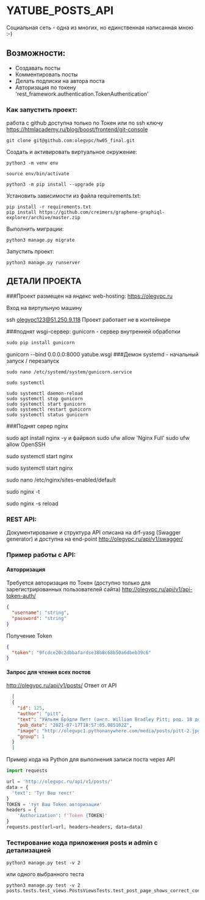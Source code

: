 # YATUBE_POSTS_API
Социальная сеть - одна из многих, но единственная написанная мною :-)

## Возможности:

* Создавать посты 
* Комментировать посты
* Делать подписки на автора поста
* Авторизация по токену 'rest_framework.authentication.TokenAuthentication'

### Как запустить проект:
работа с github доступна только по Токен или по ssh ключу
https://htmlacademy.ru/blog/boost/frontend/git-console

```
git clone git@github.com:olegvpc/hw05_final.git
```
Cоздать и активировать виртуальное окружение:

```
python3 -m venv env
```
```
source env/bin/activate
```

```
python3 -m pip install --upgrade pip
```

Установить зависимости из файла requirements.txt:

```
pip install -r requirements.txt
pip install https://github.com/creimers/graphene-graphiql-explorer/archive/master.zip
```

Выполнить миграции:

```
python3 manage.py migrate
```

Запустить проект:

```
python3 manage.py runserver
```
## ДЕТАЛИ ПРОЕКТА
###Проект размещен на яндекс web-hosting:
https://olegvpc.ru

Вход на виртульную машину

ssh olegvpc123@51.250.9.118
Проект работает не в контейнере

###поднят wsgi-сервер: gunicorn - сервер внутренней обработки
```python
sudo pip install gunicorn
```
gunicorn --bind 0.0.0.0:8000 yatube.wsgi
###Демон systemd - начальный запуск / перезапуск
```
sudo nano /etc/systemd/system/gunicorn.service 
```
```
sudo systemctl

sudo systemctl daemon-reload
sudo systemctl stop gunicorn
sudo systemctl start gunicorn
sudo systemctl restart gunicorn
sudo systemctl status gunicorn
```
###Поднят серер nginx

sudo apt install nginx -y
и файрвол
sudo ufw allow 'Nginx Full'
sudo ufw allow OpenSSH 

sudo systemctl start nginx

sudo systemctl start nginx 

sudo nano /etc/nginx/sites-enabled/default

sudo nginx -t

sudo nginx -s reload

###  REST API:

Документирование и структура API описана на drf-yasg (Swagger generator)
и доступна на end-point
http://olegvpc.ru/api/v1/swagger/

###  Пример работы с API:
#### Авторризация
Требуется авторизация по Токен (доступно только для зарегистрированных пользователей сайта)
http://olegvpc.ru/api/v1/api-token-auth/

```json
{
  "username": "string",
  "password": "string"
}
```
Получение Token
```json
{
  "token": "9fcdce20c2dbbafardse38b8c68b50a6dbeb39c6"
}
```

#### Запрос для чтения всех постов

http://olegvpc.ru/api/v1/posts/
Ответ от API
```json
  [
  {
    "id": 125,
    "author": "pitt",
    "text": "Уи́льям Брэ́дли Питт (англ. William Bradley Pitt; род. 18 декабря 1963, Шони, Оклахома, США) — американский актёр и кинопродюсер. Лауреат двух премий «Золотой глобус». Обладатель премии «Оскар» как один из продюсеров фильма «12 лет рабства» — победителя в категории «Лучший фильм» на церемонии 2014 года — и за лучшую мужскую роль второго плана в картине «Однажды в Голливуде» (2020)[1]. До этого пять раз номинировался на премию «Оскар» (трижды — как актёр и два раза — как продюсер).",
    "pub_date": "2021-07-17T18:57:05.085102Z",
    "image": "http://olegvpc1.pythonanywhere.com/media/posts/pitt-2.jpg",
    "group": 1
  }
  ]
```
Пример кода на Python для выполнения записи поста через API
```python
import requests

url = 'http://olegvpc.ru/api/v1/posts/'
data = {
  'text': 'Тут Ваш текст'
}
TOKEN = 'тут Ваш Token авторизации'
headers = {
    'Authorization': f'Token {TOKEN}'
}
requests.post(url=url, headers=headers, data=data)
```

### Тестирование кода приложения posts и admin с детализацией
```
python3 manage.py test -v 2
```
или одного выбранного теста
```
python3 manage.py test -v 2 posts.tests.test_views.PostsViewsTests.test_post_page_shows_correct_context
```